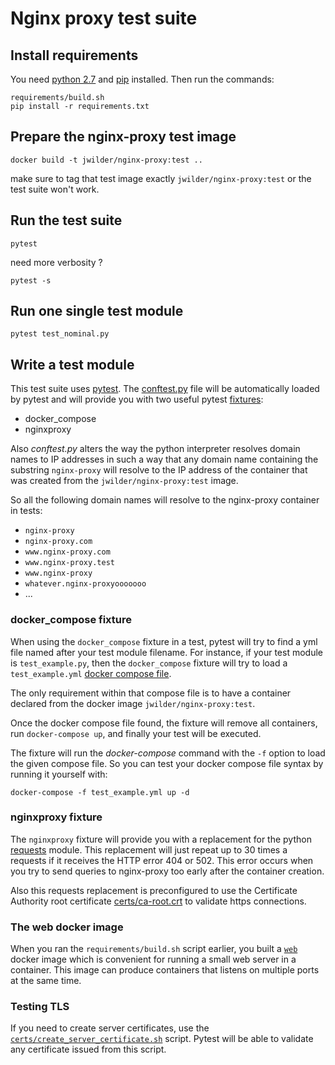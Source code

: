 Nginx proxy test suite
======================

Install requirements
--------------------

You need [python 2.7](https://www.python.org/) and [pip](https://pip.pypa.io/en/stable/installing/) installed. Then run the commands:

    requirements/build.sh
    pip install -r requirements.txt


Prepare the nginx-proxy test image
----------------------------------

    docker build -t jwilder/nginx-proxy:test ..

make sure to tag that test image exactly `jwilder/nginx-proxy:test` or the test suite won't work.


Run the test suite
------------------

    pytest

need more verbosity ?

    pytest -s


Run one single test module
--------------------------

    pytest test_nominal.py


Write a test module
-------------------

This test suite uses [pytest](http://doc.pytest.org/en/latest/). The [conftest.py](conftest.py) file will be automatically loaded by pytest and will provide you with two useful pytest [fixtures](http://doc.pytest.org/en/latest/fixture.html#fixture): 

- docker_compose
- nginxproxy

Also _conftest.py_ alters the way the python interpreter resolves domain names to IP addresses in such a way that any domain name containing the substring `nginx-proxy` will resolve to the IP address of the container that was created from the `jwilder/nginx-proxy:test` image.

So all the following domain names will resolve to the nginx-proxy container in tests:
- `nginx-proxy`
- `nginx-proxy.com`
- `www.nginx-proxy.com`
- `www.nginx-proxy.test`
- `www.nginx-proxy`
- `whatever.nginx-proxyooooooo`
- ...


### docker_compose fixture

When using the `docker_compose` fixture in a test, pytest will try to find a yml file named after your test module filename. For instance, if your test module is `test_example.py`, then the `docker_compose` fixture will try to load a `test_example.yml` [docker compose file](https://docs.docker.com/compose/compose-file/).

The only requirement within that compose file is to have a container declared from the docker image `jwilder/nginx-proxy:test`.

Once the docker compose file found, the fixture will remove all containers, run `docker-compose up`, and finally your test will be executed.

The fixture will run the _docker-compose_ command with the `-f` option to load the given compose file. So you can test your docker compose file syntax by running it yourself with:

    docker-compose -f test_example.yml up -d


### nginxproxy fixture

The `nginxproxy` fixture will provide you with a replacement for the python [requests](https://pypi.python.org/pypi/requests/) module. This replacement will just repeat up to 30 times a requests if it receives the HTTP error 404 or 502. This error occurs when you try to send queries to nginx-proxy too early after the container creation.

Also this requests replacement is preconfigured to use the Certificate Authority root certificate [certs/ca-root.crt](certs/) to validate https connections.


### The web docker image

When you ran the `requirements/build.sh` script earlier, you built a [`web`](requirements/README.md) docker image which is convenient for running a small web server in a container. This image can produce containers that listens on multiple ports at the same time.


### Testing TLS

If you need to create server certificates, use the [`certs/create_server_certificate.sh`](certs/) script. Pytest will be able to validate any certificate issued from this script.